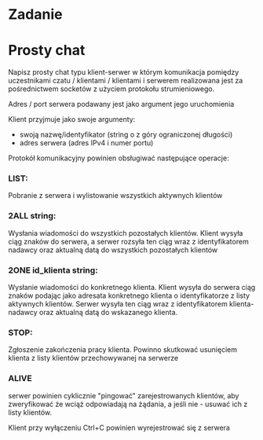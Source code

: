 # Zadanie
# Prosty chat

Napisz prosty chat typu klient-serwer w którym komunikacja pomiędzy uczestnikami czatu / klientami / klientami i serwerem realizowana jest za pośrednictwem socketów z użyciem protokołu strumieniowego.

Adres / port serwera podawany jest jako argument jego uruchomienia

Klient przyjmuje jako swoje argumenty:

- swoją nazwę/identyfikator (string o z góry ograniczonej długości)
- adres serwera (adres IPv4 i numer portu) 

Protokół komunikacyjny powinien obsługiwać następujące operacje:
### LIST:
Pobranie z serwera i wylistowanie wszystkich aktywnych klientów
### 2ALL string:
Wysłania wiadomości do wszystkich pozostałych klientów. Klient wysyła ciąg znaków do serwera, a serwer rozsyła ten ciąg wraz z identyfikatorem nadawcy oraz aktualną datą do wszystkich pozostałych klientów
### 2ONE id_klienta string:
Wysłanie wiadomości do konkretnego klienta. Klient wysyła do serwera ciąg znaków podając jako adresata konkretnego klienta o identyfikatorze z listy aktywnych klientów. Serwer wysyła ten ciąg wraz z identyfikatorem klienta-nadawcy oraz aktualną datą do wskazanego klienta.
### STOP: 
Zgłoszenie zakończenia pracy klienta.  Powinno skutkować usunięciem klienta z listy klientów przechowywanej na serwerze 
### ALIVE 
serwer powinien cyklicznie "pingować" zarejestrowanych klientów, aby zweryfikować że wciąż odpowiadają na żądania, a jeśli nie - usuwać ich z listy klientów.

Klient przy wyłączeniu Ctrl+C powinien wyrejestrować się z serwera
